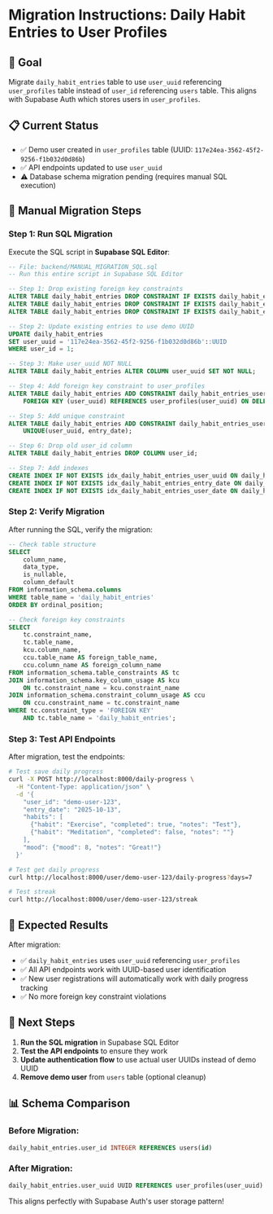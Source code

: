 # Migration Instructions: Daily Habit Entries to User Profiles

## 🎯 Goal
Migrate `daily_habit_entries` table to use `user_uuid` referencing `user_profiles` table instead of `user_id` referencing `users` table. This aligns with Supabase Auth which stores users in `user_profiles`.

## 📋 Current Status
- ✅ Demo user created in `user_profiles` table (UUID: `117e24ea-3562-45f2-9256-f1b032d0d86b`)
- ✅ API endpoints updated to use `user_uuid`
- ⚠️ Database schema migration pending (requires manual SQL execution)

## 🔧 Manual Migration Steps

### Step 1: Run SQL Migration
Execute the SQL script in **Supabase SQL Editor**:

```sql
-- File: backend/MANUAL_MIGRATION_SQL.sql
-- Run this entire script in Supabase SQL Editor

-- Step 1: Drop existing foreign key constraints
ALTER TABLE daily_habit_entries DROP CONSTRAINT IF EXISTS daily_habit_entries_user_uuid_fkey;
ALTER TABLE daily_habit_entries DROP CONSTRAINT IF EXISTS daily_habit_entries_user_id_fkey;
ALTER TABLE daily_habit_entries DROP CONSTRAINT IF EXISTS daily_habit_entries_user_id_entry_date_key;

-- Step 2: Update existing entries to use demo UUID
UPDATE daily_habit_entries 
SET user_uuid = '117e24ea-3562-45f2-9256-f1b032d0d86b'::UUID 
WHERE user_id = 1;

-- Step 3: Make user_uuid NOT NULL
ALTER TABLE daily_habit_entries ALTER COLUMN user_uuid SET NOT NULL;

-- Step 4: Add foreign key constraint to user_profiles
ALTER TABLE daily_habit_entries ADD CONSTRAINT daily_habit_entries_user_uuid_fkey 
    FOREIGN KEY (user_uuid) REFERENCES user_profiles(user_uuid) ON DELETE CASCADE;

-- Step 5: Add unique constraint
ALTER TABLE daily_habit_entries ADD CONSTRAINT daily_habit_entries_user_uuid_entry_date_key 
    UNIQUE(user_uuid, entry_date);

-- Step 6: Drop old user_id column
ALTER TABLE daily_habit_entries DROP COLUMN user_id;

-- Step 7: Add indexes
CREATE INDEX IF NOT EXISTS idx_daily_habit_entries_user_uuid ON daily_habit_entries(user_uuid);
CREATE INDEX IF NOT EXISTS idx_daily_habit_entries_entry_date ON daily_habit_entries(entry_date);
CREATE INDEX IF NOT EXISTS idx_daily_habit_entries_user_date ON daily_habit_entries(user_uuid, entry_date);
```

### Step 2: Verify Migration
After running the SQL, verify the migration:

```sql
-- Check table structure
SELECT 
    column_name, 
    data_type, 
    is_nullable,
    column_default
FROM information_schema.columns 
WHERE table_name = 'daily_habit_entries' 
ORDER BY ordinal_position;

-- Check foreign key constraints
SELECT 
    tc.constraint_name, 
    tc.table_name, 
    kcu.column_name, 
    ccu.table_name AS foreign_table_name,
    ccu.column_name AS foreign_column_name 
FROM information_schema.table_constraints AS tc 
JOIN information_schema.key_column_usage AS kcu
    ON tc.constraint_name = kcu.constraint_name
JOIN information_schema.constraint_column_usage AS ccu
    ON ccu.constraint_name = tc.constraint_name
WHERE tc.constraint_type = 'FOREIGN KEY' 
    AND tc.table_name = 'daily_habit_entries';
```

### Step 3: Test API Endpoints
After migration, test the endpoints:

```bash
# Test save daily progress
curl -X POST http://localhost:8000/daily-progress \
  -H "Content-Type: application/json" \
  -d '{
    "user_id": "demo-user-123",
    "entry_date": "2025-10-13",
    "habits": [
      {"habit": "Exercise", "completed": true, "notes": "Test"},
      {"habit": "Meditation", "completed": false, "notes": ""}
    ],
    "mood": {"mood": 8, "notes": "Great!"}
  }'

# Test get daily progress
curl http://localhost:8000/user/demo-user-123/daily-progress?days=7

# Test streak
curl http://localhost:8000/user/demo-user-123/streak
```

## 🎉 Expected Results

After migration:
- ✅ `daily_habit_entries` uses `user_uuid` referencing `user_profiles`
- ✅ All API endpoints work with UUID-based user identification
- ✅ New user registrations will automatically work with daily progress tracking
- ✅ No more foreign key constraint violations

## 🔄 Next Steps

1. **Run the SQL migration** in Supabase SQL Editor
2. **Test the API endpoints** to ensure they work
3. **Update authentication flow** to use actual user UUIDs instead of demo UUID
4. **Remove demo user** from `users` table (optional cleanup)

## 📊 Schema Comparison

### Before Migration:
```sql
daily_habit_entries.user_id INTEGER REFERENCES users(id)
```

### After Migration:
```sql
daily_habit_entries.user_uuid UUID REFERENCES user_profiles(user_uuid)
```

This aligns perfectly with Supabase Auth's user storage pattern!
